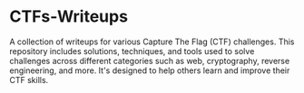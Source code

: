 # CTFs-Writeups
A collection of writeups for various Capture The Flag (CTF) challenges. This repository includes solutions, techniques, and tools used to solve challenges across different categories such as web, cryptography, reverse engineering, and more. It's designed to help others learn and improve their CTF skills.
